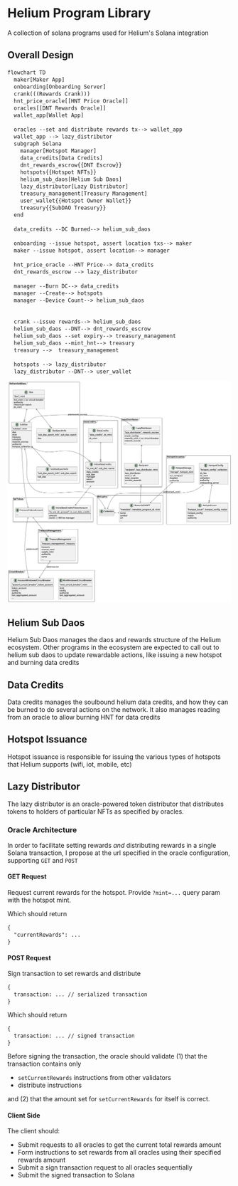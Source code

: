 # Helium Program Library

A collection of solana programs used for Helium's Solana integration


## Overall Design


```mermaid
flowchart TD
  maker[Maker App]
  onboarding[Onboarding Server]
  crank(((Rewards Crank)))
  hnt_price_oracle[[HNT Price Oracle]]
  oracles[[DNT Rewards Oracle]]
  wallet_app[Wallet App]

  oracles --set and distribute rewards tx--> wallet_app
  wallet_app --> lazy_distributor
  subgraph Solana
    manager[Hotspot Manager]
    data_credits[Data Credits]
    dnt_rewards_escrow{{DNT Escrow}}
    hotspots{{Hotspot NFTs}}
    helium_sub_daos[Helium Sub Daos]
    lazy_distributor[Lazy Distributor]
    treasury_management[Treasury Management]
    user_wallet{{Hotspot Owner Wallet}}
    treasury{{SubDAO Treasury}}
  end

  data_credits --DC Burned--> helium_sub_daos
  
  onboarding --issue hotspot, assert location txs--> maker
  maker --issue hotspot, assert location--> manager

  hnt_price_oracle --HNT Price--> data_credits
  dnt_rewards_escrow --> lazy_distributor
  
  manager --Burn DC--> data_credits
  manager --Create--> hotspots
  manager --Device Count--> helium_sub_daos


  crank --issue rewards--> helium_sub_daos
  helium_sub_daos --DNT--> dnt_rewards_escrow
  helium_sub_daos --set expiry--> treasury_management
  helium_sub_daos --mint_hnt--> treasury
  treasury -->  treasury_management

  hotspots --> lazy_distributor
  lazy_distributor --DNT--> user_wallet

```

![ERD](./out/diagrams/erd/erd.png)

## Helium Sub Daos

Helium Sub Daos manages the daos and rewards structure of the Helium ecosystem. Other programs in the ecosystem
are expected to call out to helium sub daos to update rewardable actions, like issuing a new hotspot and burning
data credits

## Data Credits

Data credits manages the soulbound helium data credits, and how they can be burned to do several actions on the network. It also manages reading from an oracle to allow burning HNT for data credits

## Hotspot Issuance

Hotspot issuance is responsible for issuing the various types of hotspots that Helium supports (wifi, iot, mobile, etc)


## Lazy Distributor

The lazy distributor is an oracle-powered token distributor that distributes tokens to holders
of particular NFTs as specified by oracles.


### Oracle Architecture

In order to facilitate setting rewards _and_ distributing rewards in a single Solana transaction,
I propose at the url specified in the oracle configuration, supporting `GET` and `POST` 

#### GET Request

Request current rewards for the hotspot. Provide `?mint=...` query param with the hotspot mint.

Which should return

```
{
  "currentRewards": ...
}
```

#### POST Request

Sign transaction to set rewards and distribute
```
{
  transaction: ... // serialized transaction
}
```

Which should return

```
{
  transaction: ... // signed transaction
}
```

Before signing the transaction, the oracle should validate (1) that the transaction contains only

  * `setCurrentRewards` instructions from other validators
  * distribute instructions

and (2) that the amount set for `setCurrentRewards` for itself is correct.


#### Client Side

The client should:

  * Submit requests to all oracles to get the current total rewards amount
  * Form instructions to set rewards from all oracles using their specified rewards amount
  * Submit a sign transaction request to all oracles sequentially
  * Submit the signed transaction to Solana
